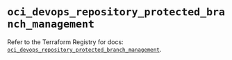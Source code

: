 # `oci_devops_repository_protected_branch_management`

Refer to the Terraform Registry for docs: [`oci_devops_repository_protected_branch_management`](https://registry.terraform.io/providers/oracle/oci/7.19.0/docs/resources/devops_repository_protected_branch_management).
